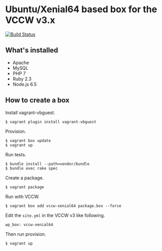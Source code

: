 # Ubuntu/Xenial64 based box for the VCCW v3.x

[![Build Status](https://travis-ci.org/vccw-team/vccw-xenial64.svg?branch=master)](https://travis-ci.org/vccw-team/vccw-xenial64)

## What's installed

* Apache
* MySQL
* PHP 7
* Ruby 2.3
* Node.js 6.5

## How to create a box

Install vagrant-vbguest.

```
$ vagrant plugin install vagrant-vbguest
```

Provision.

```
$ vagrant box update
$ vagrant up
```

Run tests.

```
$ bundle install --path=vendor/bundle
$ bundle exec rake spec
```

Create a package.

```
$ vagrant package
```

Run with VCCW.

```
$ vagrant box add vccw-xenial64 package.box --force
```

Edit the `site.yml` in the VCCW v3 like following.

```
wp_box: vccw-xenial64
```

Then run provision.

```
$ vagrant up
```
